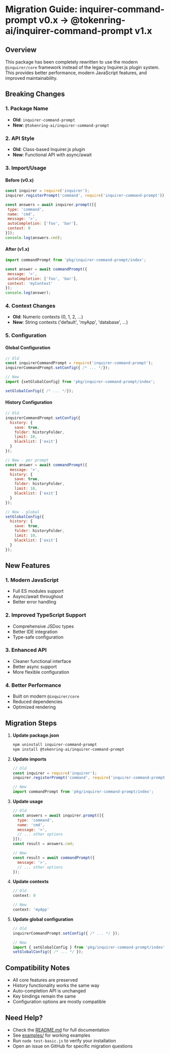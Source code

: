 # Migration Guide: inquirer-command-prompt v0.x → @tokenring-ai/inquirer-command-prompt v1.x

## Overview

This package has been completely rewritten to use the modern `@inquirer/core` framework instead of the legacy
Inquirer.js plugin system. This provides better performance, modern JavaScript features, and improved maintainability.

## Breaking Changes

### 1. Package Name

- **Old**: `inquirer-command-prompt`
- **New**: `@tokenring-ai/inquirer-command-prompt`

### 2. API Style

- **Old**: Class-based Inquirer.js plugin
- **New**: Functional API with async/await

### 3. Import/Usage

#### Before (v0.x)

```javascript
const inquirer = require('inquirer');
inquirer.registerPrompt('command', require('inquirer-command-prompt'));

const answers = await inquirer.prompt([{
 type: 'command',
 name: 'cmd',
 message: '>',
 autoCompletion: ['foo', 'bar'],
 context: 0
}]);
console.log(answers.cmd);
```

#### After (v1.x)

```javascript
import commandPrompt from 'pkg/inquirer-command-prompt/index';

const answer = await commandPrompt({
 message: '>',
 autoCompletion: ['foo', 'bar'],
 context: 'myContext'
});
console.log(answer);
```

### 4. Context Changes

- **Old**: Numeric contexts (0, 1, 2, ...)
- **New**: String contexts ('default', 'myApp', 'database', ...)

### 5. Configuration

#### Global Configuration

```javascript
// Old
const inquirerCommandPrompt = require('inquirer-command-prompt');
inquirerCommandPrompt.setConfig({ /* ... */});

// New
import {setGlobalConfig} from 'pkg/inquirer-command-prompt/index';

setGlobalConfig({ /* ... */});
```

#### History Configuration

```javascript
// Old
inquirerCommandPrompt.setConfig({
  history: {
    save: true,
    folder: historyFolder,
    limit: 10,
    blacklist: ['exit']
  }
});

// New - per prompt
const answer = await commandPrompt({
  message: '>',
  history: {
    save: true,
    folder: historyFolder,
    limit: 10,
    blacklist: ['exit']
  }
});

// New - global
setGlobalConfig({
  history: {
    save: true,
    folder: historyFolder,
    limit: 10,
    blacklist: ['exit']
  }
});
```

## New Features

### 1. Modern JavaScript

- Full ES modules support
- Async/await throughout
- Better error handling

### 2. Improved TypeScript Support

- Comprehensive JSDoc types
- Better IDE integration
- Type-safe configuration

### 3. Enhanced API

- Cleaner functional interface
- Better async support
- More flexible configuration

### 4. Better Performance

- Built on modern `@inquirer/core`
- Reduced dependencies
- Optimized rendering

## Migration Steps

1. **Update package.json**
   ```bash
   npm uninstall inquirer-command-prompt
   npm install @tokenring-ai/inquirer-command-prompt
   ```

2. **Update imports**
   ```javascript
   // Old
   const inquirer = require('inquirer');
   inquirer.registerPrompt('command', require('inquirer-command-prompt'));
   
   // New
   import commandPrompt from 'pkg/inquirer-command-prompt/index';
   ```

3. **Update usage**
   ```javascript
   // Old
   const answers = await inquirer.prompt([{
     type: 'command',
     name: 'cmd',
     message: '>',
     // ... other options
   }]);
   const result = answers.cmd;
   
   // New
   const result = await commandPrompt({
     message: '>',
     // ... other options
   });
   ```

4. **Update contexts**
   ```javascript
   // Old
   context: 0
   
   // New
   context: 'myApp'
   ```

5. **Update global configuration**
   ```javascript
   // Old
   inquirerCommandPrompt.setConfig({ /* ... */ });
   
   // New
   import { setGlobalConfig } from 'pkg/inquirer-command-prompt/index';
   setGlobalConfig({ /* ... */ });
   ```

## Compatibility Notes

- All core features are preserved
- History functionality works the same way
- Auto-completion API is unchanged
- Key bindings remain the same
- Configuration options are mostly compatible

## Need Help?

- Check the [README.md](./README.md) for full documentation
- See [examples/](./examples/) for working examples
- Run `node test-basic.js` to verify your installation
- Open an issue on GitHub for specific migration questions